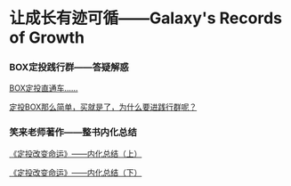 # 让成长有迹可循——Galaxy's Records of Growth



### BOX定投践行群——答疑解惑

[BOX定投直通车……](https://github.com/Galaxy1227/Galaxy1227.github.io/blob/master/BOX%E5%AE%9A%E6%8A%95%E7%9B%B4%E9%80%9A%E8%BD%A6%E2%80%A6%E2%80%A6.md)

[定投BOX那么简单，买就是了，为什么要进践行群呢？](https://github.com/Galaxy1227/Galaxy1227.github.io/blob/master/%E5%AE%9A%E6%8A%95BOX%E9%82%A3%E4%B9%88%E7%AE%80%E5%8D%95%EF%BC%8C%E4%B9%B0%E5%B0%B1%E6%98%AF%E4%BA%86%EF%BC%8C%E4%B8%BA%E4%BB%80%E4%B9%88%E8%A6%81%E8%BF%9B%E8%B7%B5%E8%A1%8C%E7%BE%A4%E5%91%A2%EF%BC%9F.md)



### 笑来老师著作——整书内化总结

[《定投改变命运》——内化总结（上）](https://github.com/Galaxy1227/Galaxy1227.github.io/blob/master/%E3%80%8A%E5%AE%9A%E6%8A%95%E6%94%B9%E5%8F%98%E5%91%BD%E8%BF%90%E3%80%8B%E2%80%94%E2%80%94%E5%86%85%E5%8C%96%E6%80%BB%E7%BB%93%EF%BC%88%E4%B8%8A%EF%BC%89.md)

[《定投改变命运》——内化总结（下）](https://github.com/Galaxy1227/Galaxy1227.github.io/blob/master/%E3%80%8A%E5%AE%9A%E6%8A%95%E6%94%B9%E5%8F%98%E5%91%BD%E8%BF%90%E3%80%8B%E2%80%94%E2%80%94%E5%86%85%E5%8C%96%E6%80%BB%E7%BB%93%EF%BC%88%E4%B8%8B%EF%BC%89.md)








